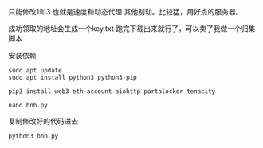
只能修改1和3 也就是速度和动态代理 其他别动。比较猛，用好点的服务器。

成功领取的地址会生成一个key.txt 跑完下载出来就行了，可以卖了我做一个归集脚本

安装依赖

```
sudo apt update
sudo apt install python3 python3-pip
```

```
pip3 install web3 eth-account aiohttp portalocker tenacity
```

```
nano bnb.py
```
复制修改好的代码进去
```
python3 bnb.py
```
